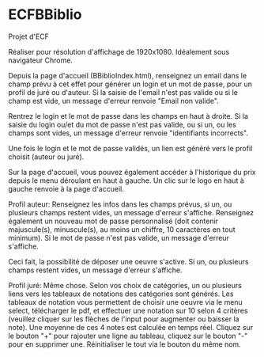 # ECFBBiblio
Projet d'ECF

Réaliser pour résolution d'affichage de 1920x1080.
Idéalement sous navigateur Chrome.

Depuis la page d'accueil (BBiblioIndex.html), renseignez un email dans le champ prévu à cet effet pour générer un login et un mot de passe, pour un profil de juré ou d'auteur.
Si la saisie de l'email n'est pas valide ou si le champ est vide, un message d'erreur renvoie "Email non valide".

Rentrez le login et le mot de passe dans les champs en haut à droite.
Si la saisie du login ou/et du mot de passe n'est pas valide, ou si un, ou les champs sont vides, un message d'erreur renvoie "identifiants incorrects".

Une fois le login et le mot de passe validés, un lien est généré vers le profil choisit (auteur ou juré).

Sur la page d'accueil, vous pouvez également accéder à l'historique du prix depuis le menu déroulant en haut à gauche.
Un clic sur le logo en haut à gauche renvoie à la page d'accueil.

Profil auteur:
Renseignez les infos dans les champs prévus, si un, ou plusieurs champs restent vides, un message d'erreur s'affiche. Renseignez également un nouveau mot de passe personnalisé (doit contenir majuscule(s), minuscule(s), au moins un chiffre, 10 caractères en tout minimum). Si le mot de passe n'est pas valide, un message d'erreur s'affiche.

Ceci fait, la possibilité de déposer une oeuvre s'active. Si un, ou plusieurs champs restent vides, un message d'erreur s'affiche.

Profil juré:
Même chose. Selon vos choix de catégories, un ou plusieurs liens vers les tableaux de notations des catégories sont générés. Les tableaux de notation vous permettent de choisir une oeuvre via le menu select, télécharger le pdf, et effectuer une notation sur 10 selon 4 critères (veuillez cliquer sur les flèches de l'input pour augmenter ou baisser la note). Une moyenne de ces 4 notes est calculée en temps réel.
Cliquez sur le bouton "+" pour rajouter une ligne au tableau, cliquez sur le bouton "-" pour en supprimer une. Réinitialiser le tout via le bouton du même nom.
